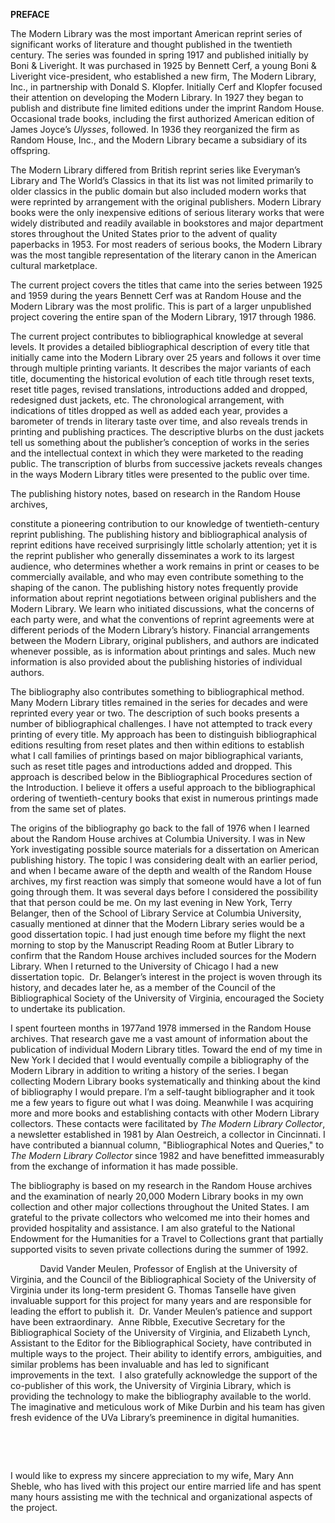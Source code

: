 **PREFACE**

The Modern Library was the most important American reprint series of
significant works of literature and thought published in the twentieth
century. The series was founded in spring 1917 and published initially
by Boni & Liveright. It was purchased in 1925 by Bennett Cerf, a young
Boni & Liveright vice-president, who established a new firm, The Modern
Library, Inc., in partnership with Donald S. Klopfer. Initially Cerf and
Klopfer focused their attention on developing the Modern Library. In
1927 they began to publish and distribute fine limited editions under
the imprint Random House. Occasional trade books, including the first
authorized American edition of James Joyce’s *Ulysses*, followed. In
1936 they reorganized the firm as Random House, Inc., and the Modern
Library became a subsidiary of its offspring.

The Modern Library differed from British reprint series like Everyman’s
Library and The World’s Classics in that its list was not limited
primarily to older classics in the public domain but also included
modern works that were reprinted by arrangement with the original
publishers. Modern Library books were the only inexpensive editions of
serious literary works that were widely distributed and readily
available in bookstores and major department stores throughout the
United States prior to the advent of quality paperbacks in 1953. For
most readers of serious books, the Modern Library was the most tangible
representation of the literary canon in the American cultural
marketplace.

The current project covers the titles that came into the series between
1925 and 1959 during the years Bennett Cerf was at Random House and the
Modern Library was the most prolific. This is part of a larger
unpublished project covering the entire span of the Modern Library, 1917
through 1986.

The current project contributes to bibliographical knowledge at several
levels. It provides a detailed bibliographical description of every
title that initially came into the Modern Library over 25 years and
follows it over time through multiple printing variants. It describes
the major variants of each title, documenting the historical evolution
of each title through reset texts, reset title pages, revised
translations, introductions added and dropped, redesigned dust jackets,
etc. The chronological arrangement, with indications of titles dropped
as well as added each year, provides a barometer of trends in literary
taste over time, and also reveals trends in printing and publishing
practices. The descriptive blurbs on the dust jackets tell us something
about the publisher’s conception of works in the series and the
intellectual context in which they were marketed to the reading public.
The transcription of blurbs from successive jackets reveals changes in
the ways Modern Library titles were presented to the public over time.

The publishing history notes, based on research in the Random House
archives,

constitute a pioneering contribution to our knowledge of
twentieth-century reprint publishing. The publishing history and
bibliographical analysis of reprint editions have received surprisingly
little scholarly attention; yet it is the reprint publisher who
generally disseminates a work to its largest audience, who determines
whether a work remains in print or ceases to be commercially available,
and who may even contribute something to the shaping of the canon. The
publishing history notes frequently provide information about reprint
negotiations between original publishers and the Modern Library. We
learn who initiated discussions, what the concerns of each party were,
and what the conventions of reprint agreements were at different periods
of the Modern Library’s history. Financial arrangements between the
Modern Library, original publishers, and authors are indicated whenever
possible, as is information about printings and sales. Much new
information is also provided about the publishing histories of
individual authors.

The bibliography also contributes something to bibliographical method.
Many Modern Library titles remained in the series for decades and were
reprinted every year or two. The description of such books presents a
number of bibliographical challenges. I have not attempted to track
every printing of every title. My approach has been to distinguish
bibliographical editions resulting from reset plates and then within
editions to establish what I call families of printings based on major
bibliographical variants, such as reset title pages and introductions
added and dropped. This approach is described below in the
Bibliographical Procedures section of the Introduction. I believe it
offers a useful approach to the bibliographical ordering of
twentieth-century books that exist in numerous printings made from the
same set of plates.

The origins of the bibliography go back to the fall of 1976 when I
learned about the Random House archives at Columbia University. I was in
New York investigating possible source materials for a dissertation on
American publishing history. The topic I was considering dealt with an
earlier period, and when I became aware of the depth and wealth of the
Random House archives, my first reaction was simply that someone would
have a lot of fun going through them. It was several days before I
considered the possibility that that person could be me. On my last
evening in New York, Terry Belanger, then of the School of Library
Service at Columbia University, casually mentioned at dinner that the
Modern Library series would be a good dissertation topic. I had just
enough time before my flight the next morning to stop by the Manuscript
Reading Room at Butler Library to confirm that the Random House archives
included sources for the Modern Library. When I returned to the
University of Chicago I had a new dissertation topic.  Dr. Belanger’s
interest in the project is woven through its history, and decades later
he, as a member of the Council of the Bibliographical Society of the
University of Virginia, encouraged the Society to undertake its
publication.

I spent fourteen months in 1977and 1978 immersed in the Random House
archives. That research gave me a vast amount of information about the
publication of individual Modern Library titles. Toward the end of my
time in New York I decided that I would eventually compile a
bibliography of the Modern Library in addition to writing a history of
the series. I began collecting Modern Library books systematically and
thinking about the kind of bibliography I would prepare. I’m a
self-taught bibliographer and it took me a few years to figure out what
I was doing. Meanwhile I was acquiring more and more books and
establishing contacts with other Modern Library collectors. These
contacts were facilitated by *The Modern Library Collector*, a
newsletter established in 1981 by Alan Oestreich, a collector in
Cincinnati. I have contributed a biannual column, "Bibliographical Notes
and Queries," to *The Modern Library Collector* since 1982 and have
benefitted immeasurably from the exchange of information it has made
possible.

The bibliography is based on my research in the Random House archives
and the examination of nearly 20,000 Modern Library books in my own
collection and other major collections throughout the United States. I
am grateful to the private collectors who welcomed me into their homes
and provided hospitality and assistance. I am also grateful to the
National Endowment for the Humanities for a Travel to Collections grant
that partially supported visits to seven private collections during the
summer of 1992.

            David Vander Meulen, Professor of English at the University
of Virginia, and the Council of the Bibliographical Society of the
University of Virginia under its long-term president G. Thomas Tanselle
have given invaluable support for this project for many years and are
responsible for leading the effort to publish it.  Dr. Vander Meulen’s
patience and support have been extraordinary.  Anne Ribble, Executive
Secretary for the Bibliographical Society of the University of Virginia,
and Elizabeth Lynch, Assistant to the Editor for the Bibliographical
Society, have contributed in multiple ways to the project. Their ability
to identify errors, ambiguities, and similar problems has been
invaluable and has led to significant improvements in the text.  I also
gratefully acknowledge the support of the co-publisher of this work, the
University of Virginia Library, which is providing the technology to
make the bibliography available to the world.  The imaginative and
meticulous work of Mike Durbin and his team has given fresh evidence of
the UVa Library’s preeminence in digital humanities.

 

 

I would like to express my sincere appreciation to my wife, Mary Ann
Sheble, who has lived with this project our entire married life and has
spent many hours assisting me with the technical and organizational
aspects of the project.
